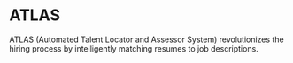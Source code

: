 # ATLAS
ATLAS (Automated Talent Locator and Assessor System) revolutionizes the hiring process by intelligently matching resumes to job descriptions. 
